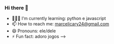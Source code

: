 ### Hi there 👋

- 👨🏻‍💻 I’m currently learning: python e javascript
- 📫 How to reach me: marcelicary24@gmail.com
- 😄 Pronouns: ele/dele
- ⚡ Fun fact: adoro jogos
-->

